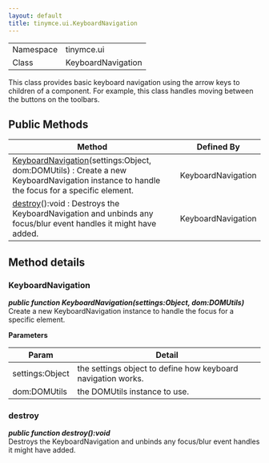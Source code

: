 ```yaml
---
layout: default
title: tinymce.ui.KeyboardNavigation
---
```


|  |  |
| --- | --- |
| Namespace | tinymce.ui |
| Class | KeyboardNavigation |

This class provides basic keyboard navigation using the arrow keys to children of a component. For example, this class handles moving between the buttons on the toolbars.

## Public Methods

| Method | Defined By |
| --- | --- |
| [KeyboardNavigation](#keyboardnavigation)(settings:Object, dom:DOMUtils) : Create a new KeyboardNavigation instance to handle the focus for a specific element. | KeyboardNavigation |
| [destroy](#destroy)():void : Destroys the KeyboardNavigation and unbinds any focus/blur event handles it might have added. | KeyboardNavigation |

## Method details

### KeyboardNavigation 

***public function KeyboardNavigation(settings:Object, dom:DOMUtils)***  
Create a new KeyboardNavigation instance to handle the focus for a specific element.      

**Parameters**  

| Param | Detail |
| --- | --- |
| settings:Object | the settings object to define how keyboard navigation works. |
| dom:DOMUtils | the DOMUtils instance to use. |

### destroy 

***public function destroy():void***  
Destroys the KeyboardNavigation and unbinds any focus/blur event handles it might have added.